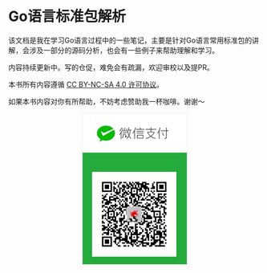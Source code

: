 # Go语言标准包解析

该文档是我在学习Go语言过程中的一些笔记，主要是针对Go语言常用标准包的讲解，会涉及一部分的源码分析，也会有一些例子来帮助理解和学习。

内容持续更新中。写的仓促，难免会有疏漏，欢迎审校以及提PR。

本书所有内容遵循 [CC BY-NC-SA 4.0 许可协议](https://creativecommons.org/licenses/by-nc-sa/4.0/legalcode)。

如果本书内容对你有所帮助，不妨考虑赞助我一杯咖啡。谢谢～

<div style="text-align: center;">
    <img src="./asset/wechat.jpeg" alt="" style="max-height: 300px; border: 1px solid #eee;">
</div>